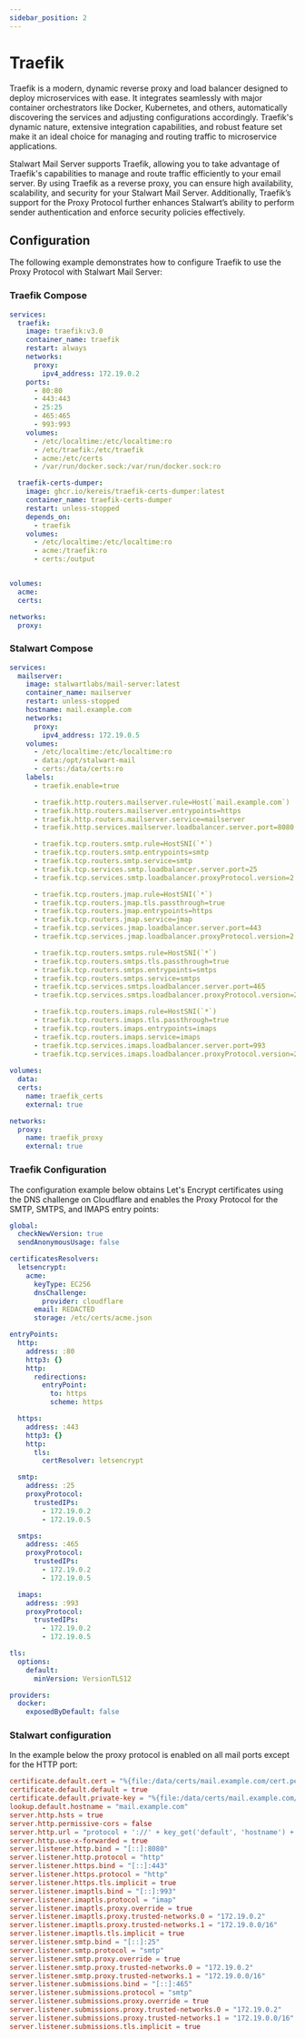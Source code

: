```yaml
---
sidebar_position: 2
---
```


# Traefik

Traefik is a modern, dynamic reverse proxy and load balancer designed to deploy microservices with ease. It integrates seamlessly with major container orchestrators like Docker, Kubernetes, and others, automatically discovering the services and adjusting configurations accordingly. Traefik's dynamic nature, extensive integration capabilities, and robust feature set make it an ideal choice for managing and routing traffic to microservice applications.

Stalwart Mail Server supports Traefik, allowing you to take advantage of Traefik's capabilities to manage and route traffic efficiently to your email server. By using Traefik as a reverse proxy, you can ensure high availability, scalability, and security for your Stalwart Mail Server. Additionally, Traefik’s support for the Proxy Protocol further enhances Stalwart’s ability to perform sender authentication and enforce security policies effectively.

## Configuration

The following example demonstrates how to configure Traefik to use the Proxy Protocol with Stalwart Mail Server:

### Traefik Compose

```yaml
services:
  traefik:
    image: traefik:v3.0
    container_name: traefik
    restart: always
    networks:
      proxy:
        ipv4_address: 172.19.0.2
    ports:
      - 80:80
      - 443:443
      - 25:25
      - 465:465
      - 993:993
    volumes:
      - /etc/localtime:/etc/localtime:ro
      - /etc/traefik:/etc/traefik
      - acme:/etc/certs
      - /var/run/docker.sock:/var/run/docker.sock:ro

  traefik-certs-dumper:
    image: ghcr.io/kereis/traefik-certs-dumper:latest
    container_name: traefik-certs-dumper
    restart: unless-stopped
    depends_on:
      - traefik
    volumes:
      - /etc/localtime:/etc/localtime:ro
      - acme:/traefik:ro
      - certs:/output


volumes:
  acme:
  certs:

networks:
  proxy:
```

### Stalwart Compose

```yaml
services:
  mailserver:
    image: stalwartlabs/mail-server:latest
    container_name: mailserver
    restart: unless-stopped
    hostname: mail.example.com
    networks:
      proxy:
        ipv4_address: 172.19.0.5
    volumes:
      - /etc/localtime:/etc/localtime:ro
      - data:/opt/stalwart-mail
      - certs:/data/certs:ro
    labels:
      - traefik.enable=true

      - traefik.http.routers.mailserver.rule=Host(`mail.example.com`) || Host(`autodiscover.example.com`) || Host(`autoconfig.example.com`) || Host(`mta-sts.example.com`)
      - traefik.http.routers.mailserver.entrypoints=https
      - traefik.http.routers.mailserver.service=mailserver
      - traefik.http.services.mailserver.loadbalancer.server.port=8080

      - traefik.tcp.routers.smtp.rule=HostSNI(`*`)
      - traefik.tcp.routers.smtp.entrypoints=smtp
      - traefik.tcp.routers.smtp.service=smtp
      - traefik.tcp.services.smtp.loadbalancer.server.port=25
      - traefik.tcp.services.smtp.loadbalancer.proxyProtocol.version=2

      - traefik.tcp.routers.jmap.rule=HostSNI(`*`)
      - traefik.tcp.routers.jmap.tls.passthrough=true
      - traefik.tcp.routers.jmap.entrypoints=https
      - traefik.tcp.routers.jmap.service=jmap
      - traefik.tcp.services.jmap.loadbalancer.server.port=443
      - traefik.tcp.services.jmap.loadbalancer.proxyProtocol.version=2

      - traefik.tcp.routers.smtps.rule=HostSNI(`*`)
      - traefik.tcp.routers.smtps.tls.passthrough=true
      - traefik.tcp.routers.smtps.entrypoints=smtps
      - traefik.tcp.routers.smtps.service=smtps
      - traefik.tcp.services.smtps.loadbalancer.server.port=465
      - traefik.tcp.services.smtps.loadbalancer.proxyProtocol.version=2

      - traefik.tcp.routers.imaps.rule=HostSNI(`*`)
      - traefik.tcp.routers.imaps.tls.passthrough=true
      - traefik.tcp.routers.imaps.entrypoints=imaps
      - traefik.tcp.routers.imaps.service=imaps
      - traefik.tcp.services.imaps.loadbalancer.server.port=993
      - traefik.tcp.services.imaps.loadbalancer.proxyProtocol.version=2
      
volumes:
  data:
  certs:
    name: traefik_certs
    external: true

networks:
  proxy:
    name: traefik_proxy
    external: true
```

### Traefik Configuration

The configuration example below obtains Let's Encrypt certificates using the DNS challenge on Cloudflare and enables the Proxy Protocol for the SMTP, SMTPS, and IMAPS entry points:

```yaml
global:
  checkNewVersion: true
  sendAnonymousUsage: false

certificatesResolvers:
  letsencrypt:
    acme:
      keyType: EC256
      dnsChallenge:
        provider: cloudflare
      email: REDACTED
      storage: /etc/certs/acme.json

entryPoints:
  http:
    address: :80
    http3: {}
    http:
      redirections:
        entryPoint:
          to: https
          scheme: https

  https:
    address: :443
    http3: {}
    http:
      tls:
        certResolver: letsencrypt

  smtp:
    address: :25
    proxyProtocol:
      trustedIPs:
        - 172.19.0.2
        - 172.19.0.5

  smtps:
    address: :465
    proxyProtocol:
      trustedIPs:
        - 172.19.0.2
        - 172.19.0.5

  imaps:
    address: :993
    proxyProtocol:
      trustedIPs:
        - 172.19.0.2
        - 172.19.0.5

tls:
  options:
    default:
      minVersion: VersionTLS12

providers:
  docker:
    exposedByDefault: false
```

### Stalwart configuration

In the example below the proxy protocol is enabled on all mail ports except for the HTTP port:

```toml
certificate.default.cert = "%{file:/data/certs/mail.example.com/cert.pem}%"
certificate.default.default = true
certificate.default.private-key = "%{file:/data/certs/mail.example.com/key.pem}%"
lookup.default.hostname = "mail.example.com"
server.http.hsts = true
server.http.permissive-cors = false
server.http.url = "protocol + '://' + key_get('default', 'hostname') + ':' + local_port"
server.http.use-x-forwarded = true
server.listener.http.bind = "[::]:8080"
server.listener.http.protocol = "http"
server.listener.https.bind = "[::]:443"
server.listener.https.protocol = "http"
server.listener.https.tls.implicit = true
server.listener.imaptls.bind = "[::]:993"
server.listener.imaptls.protocol = "imap"
server.listener.imaptls.proxy.override = true
server.listener.imaptls.proxy.trusted-networks.0 = "172.19.0.2"
server.listener.imaptls.proxy.trusted-networks.1 = "172.19.0.0/16"
server.listener.imaptls.tls.implicit = true
server.listener.smtp.bind = "[::]:25"
server.listener.smtp.protocol = "smtp"
server.listener.smtp.proxy.override = true
server.listener.smtp.proxy.trusted-networks.0 = "172.19.0.2"
server.listener.smtp.proxy.trusted-networks.1 = "172.19.0.0/16"
server.listener.submissions.bind = "[::]:465"
server.listener.submissions.protocol = "smtp"
server.listener.submissions.proxy.override = true
server.listener.submissions.proxy.trusted-networks.0 = "172.19.0.2"
server.listener.submissions.proxy.trusted-networks.1 = "172.19.0.0/16"
server.listener.submissions.tls.implicit = true
```